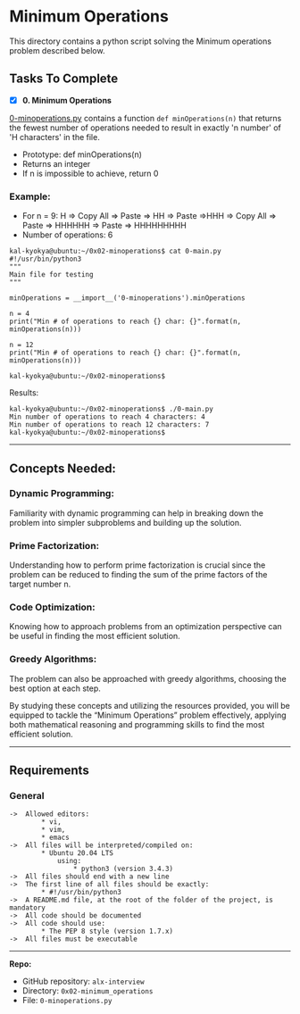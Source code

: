 # Minimum Operations
This directory contains a python script solving the Minimum operations problem described below.

## Tasks To Complete
+ [x] **0. Minimum Operations**

[0-minoperations.py](https://github.com/kal-kyokya/alx-interview/tree/main/0x02-minimum_operations) contains a function `def minOperations(n)` that returns the fewest number of operations needed to result in exactly 'n number' of 'H characters' in the file.

* Prototype: def minOperations(n)
* Returns an integer
* If n is impossible to achieve, return 0

### Example:
* For n = 9:
H => Copy All => Paste => HH => Paste =>HHH => Copy All => Paste => HHHHHH => Paste => HHHHHHHHH
* Number of operations: 6

```
kal-kyokya@ubuntu:~/0x02-minoperations$ cat 0-main.py
#!/usr/bin/python3
"""
Main file for testing
"""

minOperations = __import__('0-minoperations').minOperations

n = 4
print("Min # of operations to reach {} char: {}".format(n, minOperations(n)))

n = 12
print("Min # of operations to reach {} char: {}".format(n, minOperations(n)))

kal-kyokya@ubuntu:~/0x02-minoperations$
```
Results:
```
kal-kyokya@ubuntu:~/0x02-minoperations$ ./0-main.py
Min number of operations to reach 4 characters: 4
Min number of operations to reach 12 characters: 7
kal-kyokya@ubuntu:~/0x02-minoperations$
```

---

## Concepts Needed:

### Dynamic Programming:
Familiarity with dynamic programming can help in breaking down the problem into simpler subproblems and building up the solution.

### Prime Factorization:
Understanding how to perform prime factorization is crucial since the problem can be reduced to finding the sum of the prime factors of the target number n.

### Code Optimization:
Knowing how to approach problems from an optimization perspective can be useful in finding the most efficient solution.

### Greedy Algorithms:
The problem can also be approached with greedy algorithms, choosing the best option at each step.

By studying these concepts and utilizing the resources provided, you will be equipped to tackle the “Minimum Operations” problem effectively, applying both mathematical reasoning and programming skills to find the most efficient solution.

---

## Requirements
### General

	->	Allowed editors:
			* vi,
			* vim,
			* emacs
	->	All files will be interpreted/compiled on:
			* Ubuntu 20.04 LTS
				using:
					* python3 (version 3.4.3)
	->	All files should end with a new line
	->	The first line of all files should be exactly:
			* #!/usr/bin/python3
	->	A README.md file, at the root of the folder of the project, is mandatory
	->	All code should be documented
	->	All code should use:
			* The PEP 8 style (version 1.7.x)
	->	All files must be executable

---

**Repo:**

-   GitHub repository: `alx-interview`
-   Directory: `0x02-minimum_operations`
-   File: `0-minoperations.py`
